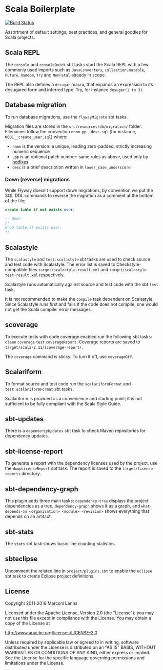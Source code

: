 Scala Boilerplate
=================

[![Build Status](https://travis-ci.org/marconilanna/scala-boilerplate.svg)](https://travis-ci.org/marconilanna/scala-boilerplate)

Assortment of default settings, best practices, and general goodies for Scala projects.

Scala REPL
----------

The `console` and `consoleQuick` sbt tasks start the Scala REPL with a few commonly used imports such as `JavaConverters`, `collection.mutable`, `Future`, `Random`, `Try` and `NonFatal` already in scope.

The REPL also defines a `desugar` macro, that expands an expression to its desugared form and inferred type. Try, for instance `desugar(1 to 3)`.

Database migration
------------------

To run database migrations, use the `flywayMigrate` sbt tasks.

Migration files are stored in the `src/resources/db/migration/` folder.
Filenames follow the convention `nnnn.pp__desc.sql` (for instance, `0001__create_user.sql`) where:

* `nnnn` is the version: a unique, leading zero-padded, strictly increasing numeric sequence
* `.pp` is an optional patch number: same rules as above, used only by [hotfixes](http://flywaydb.org/documentation/faq.html#hot-fixes)
* `desc` is a brief description written in `lower_case_underscore`

### Down (reverse) migrations

While Flyway doesn't support down migrations, by convention we put the SQL DDL commands to reverse
the migration as a comment at the bottom of the file:

``` sql
create table if not exists user;

-- down
/*
drop table if exists user;
*/
```

Scalastyle
----------

The `scalastyle` and `test:scalastyle` sbt tasks are used to check source and test code with Scalastyle.
The error list is saved to Checkstyle-compatible files `target/scalastyle-result.xml` and `target/scalastyle-test-result.xml` respectively.

Scalastyle runs automatically against source and test code with the sbt `test` task.

It is not recommended to make the `compile` task dependent on Scalastyle.
Since Scalastyle runs first and fails if the code does not compile, one would not get the Scala compiler error messages.

scoverage
---------

To execute tests with code coverage enabled run the following sbt tasks: `clean` `coverage` `test` `coverageReport`.
Coverage reports are saved to `target/scala-2.11/scoverage-report/`.

The `coverage` command is sticky. To turn it off, use `coverageOff`.

Scalariform
-----------

To format source and test code run the `scalariformFormat` and `test:scalariformFormat` sbt tasks.

Scalariform is provided as a convenience and starting point; it is not sufficient to be fully compliant with the Scala Style Guide.

sbt-updates
-----------

There is a `dependencyUpdates` sbt task to check Maven repositories for dependency updates.

sbt-license-report
------------------

To generate a report with the dependency licenses used by the project, use the `dumpLicenseReport` sbt task.
The report is saved to the `target/license-reports` directory.

sbt-dependency-graph
--------------------

This plugin adds three main tasks: `dependency-tree` displays the project dependencies as a tree, `dependency-graph` shows it as a graph, and `what-depends-on <organization> <module> <revision>` shows everything that depends on an artifact.

sbt-stats
---------

The `stats` sbt task shows basic line counting statistics.

sbteclipse
----------

Uncomment the related line in `project/plugins.sbt` to enable the `eclipse` sbt task to create Eclipse project definitions.

License
-------

Copyright 2011-2016 Marconi Lanna

Licensed under the Apache License, Version 2.0 (the "License");
you may not use this file except in compliance with the License.
You may obtain a copy of the License at

   http://www.apache.org/licenses/LICENSE-2.0

Unless required by applicable law or agreed to in writing, software
distributed under the License is distributed on an "AS IS" BASIS,
WITHOUT WARRANTIES OR CONDITIONS OF ANY KIND, either express or implied.
See the License for the specific language governing permissions and
limitations under the License.
